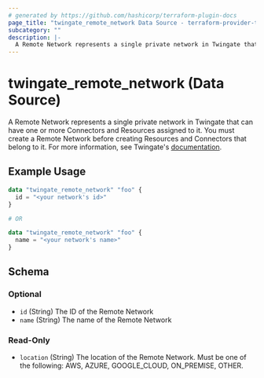 ```yaml
---
# generated by https://github.com/hashicorp/terraform-plugin-docs
page_title: "twingate_remote_network Data Source - terraform-provider-twingate"
subcategory: ""
description: |-
  A Remote Network represents a single private network in Twingate that can have one or more Connectors and Resources assigned to it. You must create a Remote Network before creating Resources and Connectors that belong to it. For more information, see Twingate's documentation https://docs.twingate.com/docs/remote-networks.
---
```


# twingate_remote_network (Data Source)

A Remote Network represents a single private network in Twingate that can have one or more Connectors and Resources assigned to it. You must create a Remote Network before creating Resources and Connectors that belong to it. For more information, see Twingate's [documentation](https://docs.twingate.com/docs/remote-networks).

## Example Usage

```terraform
data "twingate_remote_network" "foo" {
  id = "<your network's id>"
}

# OR

data "twingate_remote_network" "foo" {
  name = "<your network's name>"
}
```

<!-- schema generated by tfplugindocs -->
## Schema

### Optional

- `id` (String) The ID of the Remote Network
- `name` (String) The name of the Remote Network

### Read-Only

- `location` (String) The location of the Remote Network. Must be one of the following: AWS, AZURE, GOOGLE_CLOUD, ON_PREMISE, OTHER.


